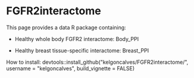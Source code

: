 # FGFR2interactome

This page provides a data R package containing:

  - Healthy whole body FGFR2 interactome: Body_PPI
  
  - Healthy breast tissue-specific interactome: Breast_PPI

How to install: devtools::install_github("kelgoncalves/FGFR2interactome/", username = "kelgoncalves", build_vignette = FALSE)
